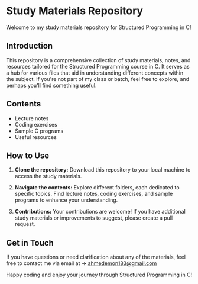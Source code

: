 # Study Materials Repository

Welcome to my study materials repository for Structured Programming in C!

## Introduction

This repository is a comprehensive collection of study materials, notes, and resources tailored for the Structured Programming course in C. It serves as a hub for various files that aid in understanding different concepts within the subject. If you're not part of my class or batch, feel free to explore, and perhaps you'll find something useful.

## Contents

- Lecture notes
- Coding exercises
- Sample C programs
- Useful resources

## How to Use

1. **Clone the repository:** Download this repository to your local machine to access the study materials.

2. **Navigate the contents:** Explore different folders, each dedicated to specific topics. Find lecture notes, coding exercises, and sample programs to enhance your understanding.

3. **Contributions:** Your contributions are welcome! If you have additional study materials or improvements to suggest, please create a pull request.

## Get in Touch

If you have questions or need clarification about any of the materials, feel free to contact me via email at -> ahmedemon183@gmail.com

Happy coding and enjoy your journey through Structured Programming in C!

